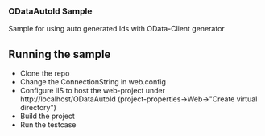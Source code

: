 ### ODataAutoId Sample
Sample for using auto generated Ids with OData-Client generator



## Running the sample

- Clone the repo
- Change the ConnectionString in web.config
- Configure IIS to host the web-project under http://localhost/ODataAutoId (project-properties->Web->"Create virtual directory")
- Build the project
- Run the testcase
